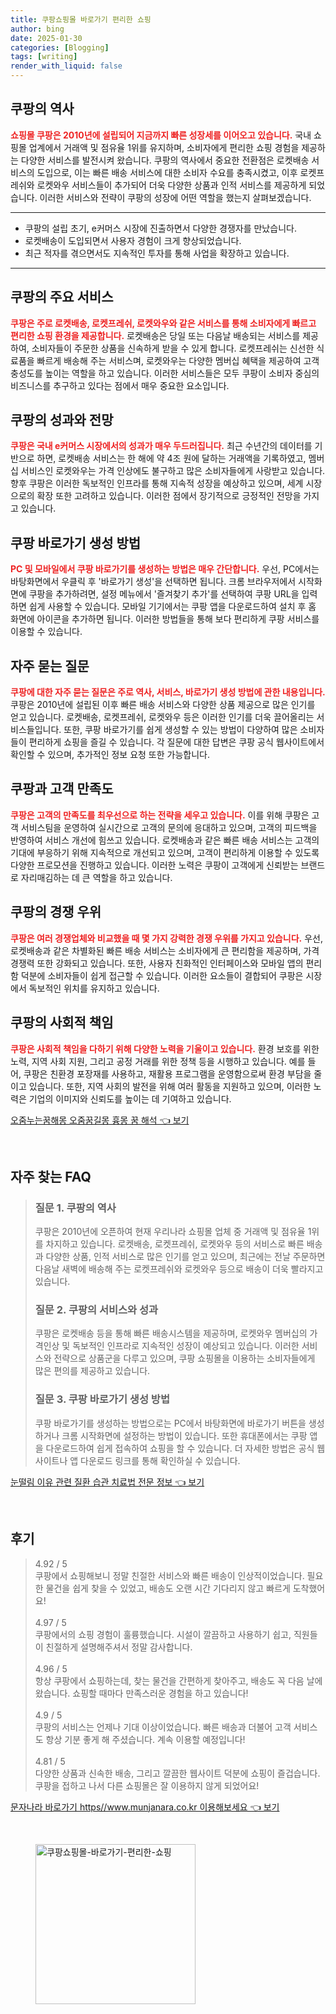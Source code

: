 ```yaml
---
title: 쿠팡쇼핑몰 바로가기 편리한 쇼핑
author: bing
date: 2025-01-30
categories: [Blogging]
tags: [writing]
render_with_liquid: false
---
```



<h2 id='쿠팡의 역사'>쿠팡의 역사</h2>

<p><b><span style="color: #ee2323;">쇼핑몰 쿠팡은 2010년에 설립되어 지금까지 빠른 성장세를 이어오고 있습니다.</span></b> 국내 쇼핑몰 업계에서 거래액 및 점유율 1위를 유지하며, 소비자에게 편리한 쇼핑 경험을 제공하는 다양한 서비스를 발전시켜 왔습니다. 쿠팡의 역사에서 중요한 전환점은 로켓배송 서비스의 도입으로, 이는 빠른 배송 서비스에 대한 소비자 수요를 충족시켰고, 이후 로켓프레쉬와 로켓와우 서비스들이 추가되어 더욱 다양한 상품과 인적 서비스를 제공하게 되었습니다. 이러한 서비스와 전략이 쿠팡의 성장에 어떤 역할을 했는지 살펴보겠습니다.</p>

<hr />

<ul>
    <li>쿠팡의 설립 초기, e커머스 시장에 진출하면서 다양한 경쟁자를 만났습니다.</li>
    <li>로켓배송이 도입되면서 사용자 경험이 크게 향상되었습니다.</li>
    <li>최근 적자를 겪으면서도 지속적인 투자를 통해 사업을 확장하고 있습니다.</li>
</ul>

<hr />

<h2 id='쿠팡의 주요 서비스'>쿠팡의 주요 서비스</h2>

<p><b><span style="color: #ee2323;">쿠팡은 주로 로켓배송, 로켓프레쉬, 로켓와우와 같은 서비스를 통해 소비자에게 빠르고 편리한 쇼핑 환경을 제공합니다.</span></b> 로켓배송은 당일 또는 다음날 배송되는 서비스를 제공하여, 소비자들이 주문한 상품을 신속하게 받을 수 있게 합니다. 로켓프레쉬는 신선한 식료품을 빠르게 배송해 주는 서비스며, 로켓와우는 다양한 멤버십 혜택을 제공하여 고객 충성도를 높이는 역할을 하고 있습니다. 이러한 서비스들은 모두 쿠팡이 소비자 중심의 비즈니스를 추구하고 있다는 점에서 매우 중요한 요소입니다.</p>

<h2 id='쿠팡의 성과와 전망'>쿠팡의 성과와 전망</h2>

<p><b><span style="color: #ee2323;">쿠팡은 국내 e커머스 시장에서의 성과가 매우 두드러집니다.</span></b> 최근 수년간의 데이터를 기반으로 하면, 로켓배송 서비스는 한 해에 약 4조 원에 달하는 거래액을 기록하였고, 멤버십 서비스인 로켓와우는 가격 인상에도 불구하고 많은 소비자들에게 사랑받고 있습니다. 향후 쿠팡은 이러한 독보적인 인프라를 통해 지속적 성장을 예상하고 있으며, 세계 시장으로의 확장 또한 고려하고 있습니다. 이러한 점에서 장기적으로 긍정적인 전망을 가지고 있습니다.</p>

<h2 id='쿠팡 바로가기 생성 방법'>쿠팡 바로가기 생성 방법</h2>

<p><b><span style="color: #ee2323;">PC 및 모바일에서 쿠팡 바로가기를 생성하는 방법은 매우 간단합니다.</span></b> 우선, PC에서는 바탕화면에서 우클릭 후 '바로가기 생성'을 선택하면 됩니다. 크롬 브라우저에서 시작화면에 쿠팡을 추가하려면, 설정 메뉴에서 '즐겨찾기 추가'를 선택하여 쿠팡 URL을 입력하면 쉽게 사용할 수 있습니다. 모바일 기기에서는 쿠팡 앱을 다운로드하여 설치 후 홈 화면에 아이콘을 추가하면 됩니다. 이러한 방법들을 통해 보다 편리하게 쿠팡 서비스를 이용할 수 있습니다.</p>

<h2 id='자주 묻는 질문'>자주 묻는 질문</h2>

<p><b><span style="color: #ee2323;">쿠팡에 대한 자주 묻는 질문은 주로 역사, 서비스, 바로가기 생성 방법에 관한 내용입니다.</span></b> 쿠팡은 2010년에 설립된 이후 빠른 배송 서비스와 다양한 상품 제공으로 많은 인기를 얻고 있습니다. 로켓배송, 로켓프레쉬, 로켓와우 등은 이러한 인기를 더욱 끌어올리는 서비스들입니다. 또한, 쿠팡 바로가기를 쉽게 생성할 수 있는 방법이 다양하여 많은 소비자들이 편리하게 쇼핑을 즐길 수 있습니다. 각 질문에 대한 답변은 쿠팡 공식 웹사이트에서 확인할 수 있으며, 추가적인 정보 요청 또한 가능합니다.</p>

<h2 id='쿠팡과 고객 만족도'>쿠팡과 고객 만족도</h2>

<p><b><span style="color: #ee2323;">쿠팡은 고객의 만족도를 최우선으로 하는 전략을 세우고 있습니다.</span></b> 이를 위해 쿠팡은 고객 서비스팀을 운영하여 실시간으로 고객의 문의에 응대하고 있으며, 고객의 피드백을 반영하여 서비스 개선에 힘쓰고 있습니다. 로켓배송과 같은 빠른 배송 서비스는 고객의 기대에 부응하기 위해 지속적으로 개선되고 있으며, 고객이 편리하게 이용할 수 있도록 다양한 프로모션을 진행하고 있습니다. 이러한 노력은 쿠팡이 고객에게 신뢰받는 브랜드로 자리매김하는 데 큰 역할을 하고 있습니다.</p>

<h2 id='쿠팡의 경쟁 우위'>쿠팡의 경쟁 우위</h2>

<p><b><span style="color: #ee2323;">쿠팡은 여러 경쟁업체와 비교했을 때 몇 가지 강력한 경쟁 우위를 가지고 있습니다.</span></b> 우선, 로켓배송과 같은 차별화된 빠른 배송 서비스는 소비자에게 큰 편리함을 제공하며, 가격 경쟁력 또한 강화되고 있습니다. 또한, 사용자 친화적인 인터페이스와 모바일 앱의 편리함 덕분에 소비자들이 쉽게 접근할 수 있습니다. 이러한 요소들이 결합되어 쿠팡은 시장에서 독보적인 위치를 유지하고 있습니다.</p>

<h2 id='쿠팡의 사회적 책임'>쿠팡의 사회적 책임</h2>

<p><b><span style="color: #ee2323;">쿠팡은 사회적 책임을 다하기 위해 다양한 노력을 기울이고 있습니다.</span></b> 환경 보호를 위한 노력, 지역 사회 지원, 그리고 공정 거래를 위한 정책 등을 시행하고 있습니다. 예를 들어, 쿠팡은 친환경 포장재를 사용하고, 재활용 프로그램을 운영함으로써 환경 부담을 줄이고 있습니다. 또한, 지역 사회의 발전을 위해 여러 활동을 지원하고 있으며, 이러한 노력은 기업의 이미지와 신뢰도를 높이는 데 기여하고 있습니다.</p>


<p><a class="click-button" title="오줌누는꿈해몽 오줌꿈길몽 흉몽 꿈 해석" href="https://adkhouse.github.io/posts/%EC%98%A4%EC%A4%8C%EB%88%84%EB%8A%94%EA%BF%88%ED%95%B4%EB%AA%BD-%EC%98%A4%EC%A4%8C%EA%BF%88%EA%B8%B8%EB%AA%BD-%ED%9D%89%EB%AA%BD-%EA%BF%88-%ED%95%B4%EC%84%9D/" rel="dofollow">오줌누는꿈해몽 오줌꿈길몽 흉몽 꿈 해석 👈 보기</a></p><br>
<h2 id='자주_찾는_FAQ'>자주 찾는 FAQ</h2>
<div itemscope="" itemtype="https://schema.org/FAQPage"> 
<blockquote> 
<div itemscope="" itemprop="mainEntity" itemtype="https://schema.org/Question"> 
<h3 itemprop="name">질문 1. 쿠팡의 역사</h3> 
<div itemscope="" itemprop="acceptedAnswer" itemtype="https://schema.org/Answer"> 
<span itemprop="text"> 
<p>쿠팡은 2010년에 오픈하여 현재 우리나라 쇼핑몰 업체 중 거래액 및 점유율 1위를 차지하고 있습니다. 로켓배송, 로켓프레쉬, 로켓와우 등의 서비스로 빠른 배송과 다양한 상품, 인적 서비스로 많은 인기를 얻고 있으며, 최근에는 전날 주문하면 다음날 새벽에 배송해 주는 로켓프레쉬와 로켓와우 등으로 배송이 더욱 빨라지고 있습니다.</p> 
</span> 
</div> 
</div> 

<div itemscope="" itemprop="mainEntity" itemtype="https://schema.org/Question"> 
<h3 itemprop="name">질문 2. 쿠팡의 서비스와 성과</h3> 
<div itemscope="" itemprop="acceptedAnswer" itemtype="https://schema.org/Answer"> 
<span itemprop="text"> 
<p>쿠팡은 로켓배송 등을 통해 빠른 배송시스템을 제공하며, 로켓와우 멤버십의 가격인상 및 독보적인 인프라로 지속적인 성장이 예상되고 있습니다. 이러한 서비스와 전략으로 상품군을 다루고 있으며, 쿠팡 쇼핑몰을 이용하는 소비자들에게 많은 편의를 제공하고 있습니다.</p> 
</span> 
</div> 
</div> 

<div itemscope="" itemprop="mainEntity" itemtype="https://schema.org/Question"> 
<h3 itemprop="name">질문 3. 쿠팡 바로가기 생성 방법</h3> 
<div itemscope="" itemprop="acceptedAnswer" itemtype="https://schema.org/Answer"> 
<span itemprop="text"> 
<p>쿠팡 바로가기를 생성하는 방법으로는 PC에서 바탕화면에 바로가기 버튼을 생성하거나 크롬 시작화면에 설정하는 방법이 있습니다. 또한 휴대폰에서는 쿠팡 앱을 다운로드하여 쉽게 접속하여 쇼핑을 할 수 있습니다. 더 자세한 방법은 공식 웹사이트나 앱 다운로드 링크를 통해 확인하실 수 있습니다.</p> 
</span> 
</div> 
</div> 

</blockquote> 
</div>
<p><a class="click-button" title="눈떨림 이유 관련 질환 습관 치료법 전문 정보" href="https://adkhouse.github.io/posts/%EB%88%88%EB%96%A8%EB%A6%BC-%EC%9D%B4%EC%9C%A0-%EA%B4%80%EB%A0%A8-%EC%A7%88%ED%99%98-%EC%8A%B5%EA%B4%80-%EC%B9%98%EB%A3%8C%EB%B2%95-%EC%A0%84%EB%AC%B8-%EC%A0%95%EB%B3%B4/" rel="dofollow">눈떨림 이유 관련 질환 습관 치료법 전문 정보 👈 보기</a></p><br>
<h2 id='후기'>후기</h2>
<div itemscope itemtype="https://schema.org/Product">
  <blockquote>
  <div itemprop="review" itemscope itemtype="https://schema.org/Review">
      <div itemprop="reviewRating" itemscope itemtype="https://schema.org/Rating"> <span itemprop="ratingValue">4.92</span> / <span itemprop="bestRating">5</span> </div>
      <span itemprop="reviewBody">쿠팡에서 쇼핑해보니 정말 친절한 서비스와 빠른 배송이 인상적이었습니다. 필요한 물건을 쉽게 찾을 수 있었고, 배송도 오랜 시간 기다리지 않고 빠르게 도착했어요!</span>
  </div>
  <br>
  <div itemprop="review" itemscope itemtype="https://schema.org/Review">
      <div itemprop="reviewRating" itemscope itemtype="https://schema.org/Rating"> <span itemprop="ratingValue">4.97</span> / <span itemprop="bestRating">5</span> </div>
      <span itemprop="reviewBody">쿠팡에서의 쇼핑 경험이 훌륭했습니다. 시설이 깔끔하고 사용하기 쉽고, 직원들이 친절하게 설명해주셔서 정말 감사합니다.</span>
  </div>
  <br>
  <div itemprop="review" itemscope itemtype="https://schema.org/Review">
      <div itemprop="reviewRating" itemscope itemtype="https://schema.org/Rating"> <span itemprop="ratingValue">4.96</span> / <span itemprop="bestRating">5</span> </div>
      <span itemprop="reviewBody">항상 쿠팡에서 쇼핑하는데, 찾는 물건을 간편하게 찾아주고, 배송도 꼭 다음 날에 왔습니다. 쇼핑할 때마다 만족스러운 경험을 하고 있습니다!</span>
  </div>
  <br>
  <div itemprop="review" itemscope itemtype="https://schema.org/Review">
      <div itemprop="reviewRating" itemscope itemtype="https://schema.org/Rating"> <span itemprop="ratingValue">4.9</span> / <span itemprop="bestRating">5</span> </div>
      <span itemprop="reviewBody">쿠팡의 서비스는 언제나 기대 이상이었습니다. 빠른 배송과 더불어 고객 서비스도 항상 기분 좋게 해 주셨습니다. 계속 이용할 예정입니다!</span>
  </div>
  <br>
  <div itemprop="review" itemscope itemtype="https://schema.org/Review">
      <div itemprop="reviewRating" itemscope itemtype="https://schema.org/Rating"> <span itemprop="ratingValue">4.81</span> / <span itemprop="bestRating">5</span> </div>
      <span itemprop="reviewBody">다양한 상품과 신속한 배송, 그리고 깔끔한 웹사이트 덕분에 쇼핑이 즐겁습니다. 쿠팡을 접하고 나서 다른 쇼핑몰은 잘 이용하지 않게 되었어요!</span>
  </div>
  </blockquote>
</div>
<p><a class="click-button" title="문자나라 바로가기 https//www.munjanara.co.kr 이용해보세요" href="https://adkhouse.github.io/posts/%EB%AC%B8%EC%9E%90%EB%82%98%EB%9D%BC-%EB%B0%94%EB%A1%9C%EA%B0%80%EA%B8%B0-httpswww.munjanara.co.kr-%EC%9D%B4%EC%9A%A9%ED%95%B4%EB%B3%B4%EC%84%B8%EC%9A%94/" rel="dofollow">문자나라 바로가기 https//www.munjanara.co.kr 이용해보세요 👈 보기</a></p><br>
<figure class="image"><img src="https://adkhouse.github.io/assets/img/thumbnail/쿠팡쇼핑몰-바로가기-편리한-쇼핑.webp" alt="쿠팡쇼핑몰-바로가기-편리한-쇼핑" width="256" height="256"></figure>